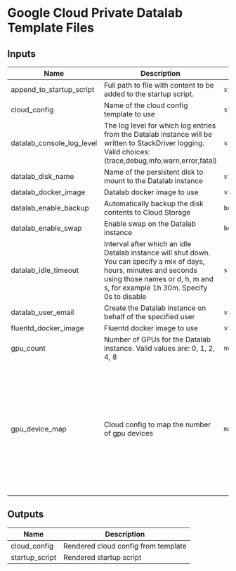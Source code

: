 # Google Cloud Private Datalab‎ Template Files

<!-- BEGINNING OF PRE-COMMIT-TERRAFORM DOCS HOOK -->
## Inputs

| Name | Description | Type | Default | Required |
|------|-------------|------|---------|:--------:|
| append\_to\_startup\_script | Full path to file with content to be added to the startup script. | `string` | `null` | no |
| cloud\_config | Name of the cloud config template to use | `string` | n/a | yes |
| datalab\_console\_log\_level | The log level for which log entries from the Datalab instance will be written to StackDriver logging. Valid choices: (trace,debug,info,warn,error,fatal) | `string` | `"warn"` | no |
| datalab\_disk\_name | Name of the persistent disk to mount to the Datalab instance | `string` | n/a | yes |
| datalab\_docker\_image | Datalab docker image to use | `string` | `"gcr.io/cloud-datalab/datalab:latest"` | no |
| datalab\_enable\_backup | Automatically backup the disk contents to Cloud Storage | `bool` | `true` | no |
| datalab\_enable\_swap | Enable swap on the Datalab instance | `bool` | `true` | no |
| datalab\_idle\_timeout | Interval after which an idle Datalab instance will shut down. You can specify a mix of days, hours, minutes and seconds using those names or d, h, m and s, for example 1h 30m. Specify 0s to disable | `string` | `"60m"` | no |
| datalab\_user\_email | Create the Datalab instance on behalf of the specified user | `string` | n/a | yes |
| fluentd\_docker\_image | Fluentd docker image to use | `string` | `"gcr.io/google-containers/fluentd-gcp:2.0.17"` | no |
| gpu\_count | Number of GPUs for the Datalab instance. Valid values are: 0, 1, 2, 4, 8 | `number` | `0` | no |
| gpu\_device\_map | Cloud config to map the number of gpu devices | `map(string)` | <pre>{<br>  "gpu_device_0": "",<br>  "gpu_device_1": "       --device /dev/nvidia0:/dev/nvidia0 \\\n",<br>  "gpu_device_2": "       --device /dev/nvidia0:/dev/nvidia0 \\\n       --device /dev/nvidia1:/dev/nvidia1 \\\n",<br>  "gpu_device_4": "       --device /dev/nvidia0:/dev/nvidia0 \\\n       --device /dev/nvidia1:/dev/nvidia1 \\\n       --device /dev/nvidia2:/dev/nvidia2 \\\n       --device /dev/nvidia3:/dev/nvidia3 \\\n",<br>  "gpu_device_8": "       --device /dev/nvidia0:/dev/nvidia0 \\\n       --device /dev/nvidia1:/dev/nvidia1 \\\n       --device /dev/nvidia2:/dev/nvidia2 \\\n       --device /dev/nvidia3:/dev/nvidia3 \\\n       --device /dev/nvidia4:/dev/nvidia4 \\\n       --device /dev/nvidia5:/dev/nvidia5 \\\n       --device /dev/nvidia6:/dev/nvidia6 \\\n       --device /dev/nvidia7:/dev/nvidia7 \\\n"<br>}</pre> | no |

## Outputs

| Name | Description |
|------|-------------|
| cloud\_config | Rendered cloud config from template |
| startup\_script | Rendered startup script |

<!-- END OF PRE-COMMIT-TERRAFORM DOCS HOOK -->
